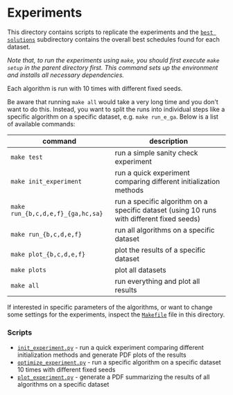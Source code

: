 # Experiments

This directory contains scripts to replicate the experiments and the [`best solutions`](./best_solutions/README.md) subdirectory contains the overall best schedules found for each dataset.

_Note that, to run the experiments using `make`, you should first execute `make setup` in the parent directory first. This command sets up the environment and installs all necessary dependencies._

Each algorithm is run with 10 times with different fixed seeds.

Be aware that running `make all` would take a very long time and you don't want to do this. Instead, you want to split the runs into individual steps like a specific algorithm on a specific dataset, e.g. `make run_e_ga`. Below is a list of available commands:

| command | description |
|---------|-------------|
| `make test` | run a simple sanity check experiment |
| `make init_experiment` | run a quick experiment comparing different initialization methods |
| `make run_{b,c,d,e,f}_{ga,hc,sa}` | run a specific algorithm on a specific dataset (using 10 runs with different fixed seeds) |
| `make run_{b,c,d,e,f}` | run all algorithms on a specific dataset |
| `make plot_{b,c,d,e,f}` | plot the results of a specific dataset |
| `make plots` | plot all datasets |
| `make all` | run everything and plot all results |

If interested in specific parameters of the algorithms, or want to change some settings for the experiments, inspect the [`Makefile`](./Makefile) file in this directory.

### Scripts

- [`init_experiment.py`](./init_experiment.py) - run a quick experiment comparing different initialization methods and generate PDF plots of the results
- [`optimize_experiment.py`](./optimize_experiment.py) - run a specific algorithm on a specific dataset 10 times with different fixed seeds
- [`plot_experiment.py`](./plot_experiment.py) - generate a PDF summarizing the results of all algorithms on a specific dataset
